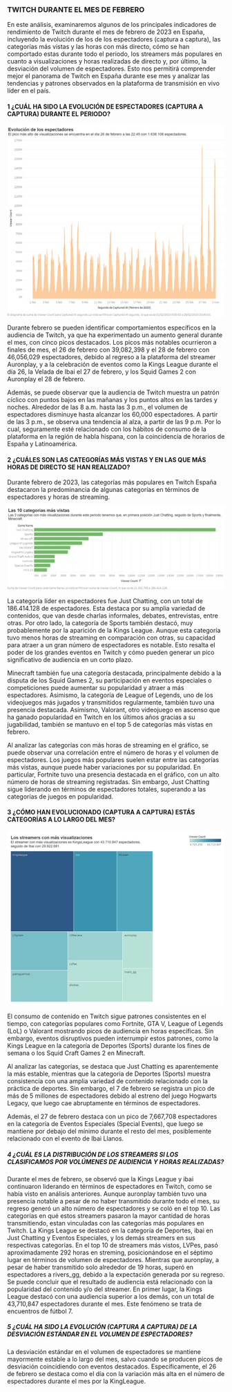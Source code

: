 ### TWITCH DURANTE EL MES DE FEBRERO
En este análisis, examinaremos algunos de los principales indicadores de rendimiento de Twitch durante el mes de febrero de 2023 en España, incluyendo la evolución de los de los espectadores (captura a captura), las categorías más vistas y las horas con más directo, cómo se han comportado estas durante todo el periodo, los streamers más populares en cuanto a visualizaciones y horas realizadas de directo y, por último, la desviación del volumen de espectadores. Esto nos permitirá comprender mejor el panorama de Twitch en España durante ese mes y analizar las tendencias y patrones observados en la plataforma de transmisión en vivo líder en el país.


#### 1 ¿CUÁL HA SIDO LA EVOLUCIÓN DE ESPECTADORES (CAPTURA A CAPTURA) DURANTE EL PERIODO?

![Screenshot of a comment on a GitHub issue showing an image, added in the Markdown, of an Octocat smiling and raising a tentacle.](https://github.com/lidiagregorio/bigdata./blob/main/1.png)

Durante febrero se pueden identificar comportamientos específicos en la audiencia de Twitch, ya que ha experimentado un aumento general durante el mes, con cinco picos destacados. Los picos más notables ocurrieron a finales de mes, el 26 de febrero con 39,082,398 y el 28 de febrero con 46,056,029 espectadores, debido al regreso a la plataforma del streamer Auronplay, y a la celebración de eventos como la Kings League durante el día 26, la Velada de Ibai el 27 de febrero, y los Squid Games 2 con Auronplay el 28 de febrero.

Además, se puede observar que la audiencia de Twitch muestra un patrón cíclico con puntos bajos en las mañanas y los puntos altos en las tardes y noches. Alrededor de las 8 a.m. hasta las 3 p.m., el volumen de espectadores disminuye hasta alcanzar los 60,000 espectadores. A partir de las 3 p.m., se observa una tendencia al alza, a partir de las 9 p.m. Por lo cual, seguramente esté relacionado con los hábitos de consumo de la plataforma en la región de habla hispana, con la coincidencia de horarios de España y Latinoamérica.


#### 2 ¿CUÁLES SON LAS CATEGORÍAS MÁS VISTAS Y EN LAS QUE MÁS HORAS DE DIRECTO SE HAN REALIZADO?
Durante febrero de 2023, las categorías más populares en Twitch España destacaron la predominancia de algunas categorías en términos de espectadores y horas de streaming.

![Screenshot of a comment on a GitHub issue showing an image, added in the Markdown, of an Octocat smiling and raising a tentacle.](https://github.com/lidiagregorio/bigdata./blob/main/2.png)

La categoría líder en espectadores fue Just Chatting, con un total de 186.414.128 de espectadores. Esta destaca por su amplia variedad de contenidos, que van desde charlas informales, debates, entrevistas, entre otras. Por otro lado, la categoría de Sports también destacó, muy probablemente por la aparición de la Kings League. Aunque esta categoría tuvo menos horas de streaming en comparación con otras, su capacidad para atraer a un gran número de espectadores es notable. Esto resalta el poder de los grandes eventos en Twitch y cómo pueden generar un pico significativo de audiencia en un corto plazo.

Minecraft también fue una categoría destacada, principalmente debido a la disputa de los Squid Games 2, su participación en eventos especiales o competiciones puede aumentar su popularidad y atraer a más espectadores. Asimismo, la categoría de League of Legends, uno de los videojuegos más jugados y transmitidos regularmente, también tuvo una presencia destacada. Asimismo, Valorant, otro videojuego en ascenso que ha ganado popularidad en Twitch en los últimos años gracias a su jugabilidad, también se mantuvo en el top 5 de categorías más vistas en febrero.

Al analizar las categorías con más horas de streaming en el gráfico, se puede observar una correlación entre el número de horas y el volumen de espectadores. Los juegos más populares suelen estar entre las categorías más vistas, aunque puede haber variaciones por su popularidad. En particular, Fortnite tuvo una presencia destacada en el gráfico, con un alto número de horas de streaming registradas. Sin embargo, Just Chatting sigue liderando en términos de espectadores totales, superando a las categorías de juegos en popularidad.


#### 3 ¿CÓMO HAN EVOLUCIONADO (CAPTURA A CAPTURA) ESTÁS CATEGORÍAS A LO LARGO DEL MES? 
![Screenshot of a comment on a GitHub issue showing an image, added in the Markdown, of an Octocat smiling and raising a tentacle.](https://github.com/lidiagregorio/bigdata./blob/main/3.png)

El consumo de contenido en Twitch sigue patrones consistentes en el tiempo, con categorías populares como Fortnite, GTA V, League of Legends (LoL) o Valorant mostrando picos de audiencia en horas específicas. Sin embargo, eventos disruptivos pueden interrumpir estos patrones, como la Kings League en la categoría de Deportes (Sports) durante los fines de semana o los Squid Craft Games 2 en Minecraft.

Al analizar las categorías, se destaca que Just Chatting es aparentemente la más estable, mientras que la categoria de Deportes (Sports) muestra consistencia con una amplia variedad de contenido relacionado con la práctica de deportes. Sin embargo, el 7 de febrero se registra un pico de más de 5 millones de espectadores debido al estreno del juego Hogwarts Legacy, que luego cae abruptamente en términos de espectadores.

Además, el 27 de febrero destaca con un pico de 7,667,708 espectadores en la categoría de Eventos Especiales (Special Events), que luego se mantiene por debajo del mínimo durante el resto del mes, posiblemente relacionado con el evento de Ibai Llanos.


##### 4 ¿CUÁL ES LA DISTRIBUCIÓN DE LOS STREAMERS SI LOS CLASIFICAMOS POR VOLÚMENES DE AUDIENCIA Y HORAS REALIZADAS?
Durante el mes de febrero, se observó que la Kings League y ibai continuaron liderando en términos de espectadores en Twitch, como se había visto en análisis anteriores. Aunque auronplay también tuvo una presencia notable a pesar de no haber transmitido durante todo el mes, su regreso generó un alto número de espectadores y se coló en el top 10.
Las categorías en qué estos streamers pasaron la mayor cantidad de horas transmitiendo, estan vinculadas con las categorías más populares en Twitch. La Kings League se destacó en la categoría de Deportes, ibai en Just Chatting y Eventos Especiales, y los demás streamers en sus respectivas categorías.
En el top 10 de streamers más vistos, LVPes, pasó aproximadamente 292 horas en streming, posicionándose en el séptimo lugar en términos de volumen de espectadores. Mientras que auronplay, a pesar de haber transmitido solo alrededor de 19 horas, superó en espectadores a rivers_gg, debido a la expectación generada por su regreso. Se puede concluir que el resultado de audiencia está relacionado con la popularidad del contenido y/o del streamer.
En primer lugar, la Kings League destacó con una audiencia superior a los demás, con un total de 43,710,847 espectadores durante el mes. Este fenómeno se trata de encuentros de fútbol 7. 

##### 5 ¿CUÁL HA SIDO LA EVOLUCIÓN (CAPTURA A CAPTURA) DE LA DESVIACIÓN ESTÁNDAR EN EL VOLUMEN DE ESPECTADORES?
La desviación estándar en el volumen de espectadores se mantiene mayormente estable a lo largo del mes, salvo cuando se producen picos de desviación coincidiendo con eventos destacados. Específicamente, el 26 de febrero se destaca como el día con la variación más alta en el número de espectadores durante el mes por la KingLeague.
